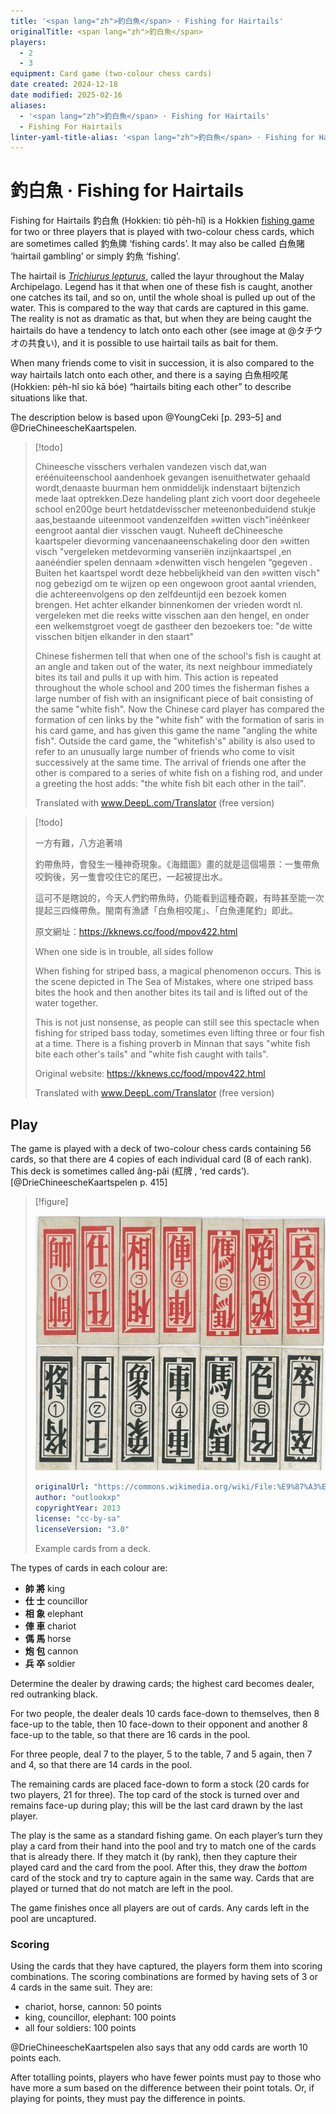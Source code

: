 ```yaml
---
title: '<span lang="zh">釣白魚</span> · Fishing for Hairtails'
originalTitle: <span lang="zh">釣白魚</span>
players:
  - 2
  - 3
equipment: Card game (two-colour chess cards)
date created: 2024-12-18
date modified: 2025-02-16
aliases:
  - '<span lang="zh">釣白魚</span> · Fishing for Hairtails'
  - Fishing For Hairtails
linter-yaml-title-alias: '<span lang="zh">釣白魚</span> · Fishing for Hairtails'
---
```

# <span lang="zh">釣白魚</span> · Fishing for Hairtails

Fishing for Hairtails <span lang="zh-Hant">釣白魚</span> (Hokkien: <span lang="nan-Latn">tiò pe̍h-hî</span>) is a Hokkien [fishing game](articles/families/fishing-games/fishing-games.md) for two or three players that is played with two-colour chess cards, which are sometimes called <span lang="zh-Hant">釣魚牌</span> ‘fishing cards’.  It may also be called <span lang="zh-Hant">白魚賭</span> ‘hairtail gambling’ or simply <span lang="zh-Hant">釣魚</span> ‘fishing’.

The hairtail is [<cite>Trichiurus lepturus</cite>,](https://en.wikipedia.org/wiki/Largehead_hairtail) called the <span lang="ms">layur</span> throughout the Malay Archipelago. Legend has it that when one of these fish is caught, another one catches its tail, and so on, until the whole shoal is pulled up out of the water. This is compared to the way that cards are captured in this game. The reality is not as dramatic as that, but when they are being caught the hairtails do have a tendency to latch onto each other (see image at @タチウオの共食い), and it is possible to use hairtail tails as bait for them.

When many friends come to visit in succession, it is also compared to the way hairtails latch onto each other, and there is a saying <span lang="zh-Hant">白魚相咬尾</span> (Hokkien: <span lang="nan-Latn">pe̍h-hî sio kā bóe</span>) “hairtails biting each other” to describe situations like that.

The description below is based upon @YoungCeki [p. 293–5] and @DrieChineescheKaartspelen.

> [!todo]
>
> Chineesche visschers verhalen vandezen visch dat,wan eréénuiteenschool aandenhoek gevangen isenuithetwater gehaald wordt,denaaste buurman hem onmiddelijk indenstaart bijtenzich mede laat optrekken.Deze handeling plant zich voort door degeheele school en200ge beurt hetdatdevisscher meteenonbeduidend stukje aas,bestaande uiteenmoot vandenzelfden »witten visch"inéénkeer eengroot aantal dier visschen vaugt. Nuheeft deChineesche kaartspeler dievorming vancenaaneenschakeling door den »witten visch "vergeleken metdevorming vanseriën inzijnkaartspel ,en aanééndier spelen dennaam »denwitten visch hengelen “gegeven . Buiten het kaartspel wordt deze hebbelijkheid van den »witten visch" nog gebezigd om te wijzen op een ongewoon groot aantal vrienden, die achtereenvolgens op den zelfdeuntijd een bezoek komen brengen. Het achter elkander binnenkomen der vrieden wordt nl. vergeleken met die reeks witte visschen aan den hengel, en onder een welkemstgroet voegt de gastheer den bezoekers toe: "de witte visschen bitjen elkander in den staart"
>
> Chinese fishermen tell that when one of the school's fish is caught at an angle and taken out of the water, its next neighbour immediately bites its tail and pulls it up with him. This action is repeated throughout the whole school and 200 times the fisherman fishes a large number of fish with an insignificant piece of bait consisting of the same "white fish". Now the Chinese card player has compared the formation of cen links by the "white fish" with the formation of saris in his card game, and has given this game the name "angling the white fish". Outside the card game, the "whitefish's" ability is also used to refer to an unusually large number of friends who come to visit successively at the same time. The arrival of friends one after the other is compared to a series of white fish on a fishing rod, and under a greeting the host adds: "the white fish bit each other in the tail".
>
> Translated with www.DeepL.com/Translator (free version)

> [!todo]
>
> 一方有難，八方追著啃
>
> 釣帶魚時，會發生一種神奇現象。《海錯圖》畫的就是這個場景：一隻帶魚咬鉤後，另一隻會咬住它的尾巴，一起被提出水。
> 
> 這可不是瞎說的，今天人們釣帶魚時，仍能看到這種奇觀，有時甚至能一次提起三四條帶魚。閩南有漁諺「白魚相咬尾」、「白魚連尾釣」即此。
> 
> 原文網址：https://kknews.cc/food/mpov422.html
> 
> When one side is in trouble, all sides follow
> 
> When fishing for striped bass, a magical phenomenon occurs. This is the scene depicted in The Sea of Mistakes, where one striped bass bites the hook and then another bites its tail and is lifted out of the water together.
> 
> This is not just nonsense, as people can still see this spectacle when fishing for striped bass today, sometimes even lifting three or four fish at a time. There is a fishing proverb in Minnan that says "white fish bite each other's tails" and "white fish caught with tails".
> 
> Original website: https://kknews.cc/food/mpov422.html
>
> Translated with www.DeepL.com/Translator (free version)

## Play

The game is played with a deck of two-colour chess cards containing 56 cards, so that there are 4 copies of each individual card (8 of each rank). This deck is sometimes called <span lang="nan-Latn">âng-pâi</span> (<span lang="zh">紅牌
</span>, ‘red cards’).[@DrieChineescheKaartspelen p. 415]

> [!figure]
>
> ![](釣魚牌.jpg)
>
> ```yaml
> originalUrl: "https://commons.wikimedia.org/wiki/File:%E9%87%A3%E9%AD%9A%E7%89%8C.png"
> author: "outlookxp"
> copyrightYear: 2013
> license: "cc-by-sa"
> licenseVersion: "3.0"
> ```
>
> Example cards from a deck.


The types of cards in each colour are:

<ul class="columnar">
<li>
<b><span lang="zh-Hant" class="red">帥</span> <span lang="zh-Hant">將</span></b> king
</li>
<li>
<b><span lang="zh-Hant" class="red">仕</span> <span lang="zh-Hant">士</span></b> councillor
</li>
<li>
<b><span lang="zh-Hant" class="red">相</span> <span lang="zh-Hant">象</span></b> elephant
</li>
<li>
<b><span lang="zh-Hant" class="red">俥</span> <span lang="zh-Hant">車</span></b> chariot
</li>
<li>
<b><span lang="zh-Hant" class="red">傌</span> <span lang="zh-Hant">馬</span></b> horse
</li>
<li>
<b><span lang="zh-Hant" class="red">炮</span> <span lang="zh-Hant">包</span></b> cannon
</li>
<li>
<b><span lang="zh-Hant" class="red">兵</span> <span lang="zh-Hant">卒</span></b> soldier
</li>
</ul>

Determine the dealer by drawing cards; the highest card becomes dealer, red outranking black.

For two people, the dealer deals 10 cards face-down to themselves, then 8 face-up to the table, then 10 face-down to their opponent and another 8 face-up to the table, so that there are 16 cards in the pool.

For three people, deal 7 to the player, 5 to the table, 7 and 5 again, then 7 and 4, so that there are 14 cards in the pool.

The remaining cards are placed face-down to form a stock (20 cards for two players, 21 for three). The top card of the stock is turned over and remains face-up during play; this will be the last card drawn by the last player.

The play is the same as a standard fishing game. On each player’s turn they play a card from their hand into the pool and try to match one of the cards that is already there. If they match it (by rank), then they capture their played card and the card from the pool. After this, they draw the _bottom_ card of the stock and try to capture again in the same way. Cards that are played or turned that do not match are left in the pool.

The game finishes once all players are out of cards. Any cards left in the pool are uncaptured.

### Scoring

Using the cards that they have captured, the players form them into scoring combinations. The scoring combinations are formed by having sets of 3 or 4 cards in the same suit. They are:

- chariot, horse, cannon: 50 points
- king, councillor, elephant: 100 points
- all four soldiers: 100 points

@DrieChineescheKaartspelen also says that any odd cards are worth 10 points each.

After totalling points, players who have fewer points must pay to those who have more a sum based on the difference between their point totals. Or, if playing for points, they must pay the difference in points.
